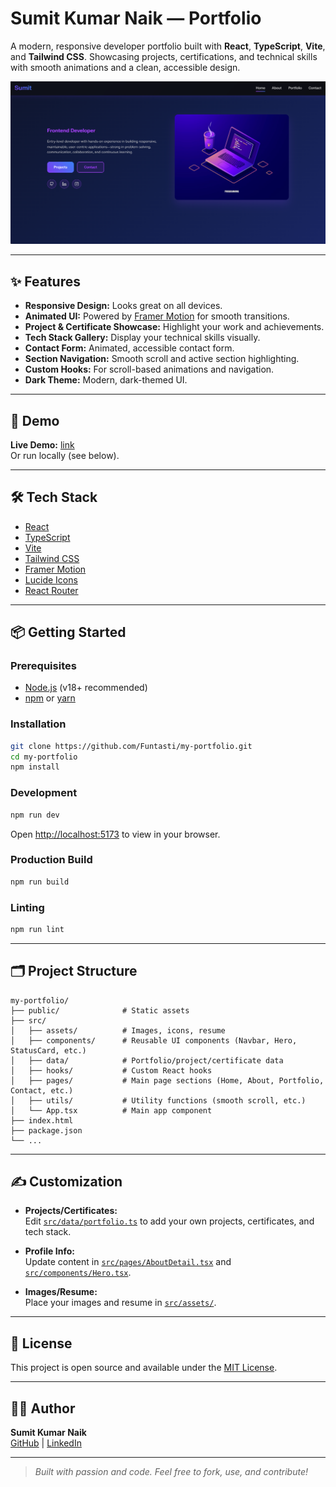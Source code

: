 # Sumit Kumar Naik — Portfolio

A modern, responsive developer portfolio built with **React**, **TypeScript**, **Vite**, and **Tailwind CSS**. Showcasing projects, certifications, and technical skills with smooth animations and a clean, accessible design.

![Portfolio Screenshot](src/assets/portfolio.png)

---

## ✨ Features

- **Responsive Design:** Looks great on all devices.
- **Animated UI:** Powered by [Framer Motion](https://www.framer.com/motion/) for smooth transitions.
- **Project & Certificate Showcase:** Highlight your work and achievements.
- **Tech Stack Gallery:** Display your technical skills visually.
- **Contact Form:** Animated, accessible contact form.
- **Section Navigation:** Smooth scroll and active section highlighting.
- **Custom Hooks:** For scroll-based animations and navigation.
- **Dark Theme:** Modern, dark-themed UI.

---

## 🚀 Demo

**Live Demo:** [link](https://my-portfolio-sumit.vercel.app/)  
Or run locally (see below).

---

## 🛠️ Tech Stack

- [React](https://react.dev/)
- [TypeScript](https://www.typescriptlang.org/)
- [Vite](https://vitejs.dev/)
- [Tailwind CSS](https://tailwindcss.com/)
- [Framer Motion](https://www.framer.com/motion/)
- [Lucide Icons](https://lucide.dev/)
- [React Router](https://reactrouter.com/)

---

## 📦 Getting Started

### Prerequisites

- [Node.js](https://nodejs.org/) (v18+ recommended)
- [npm](https://www.npmjs.com/) or [yarn](https://yarnpkg.com/)

### Installation

```sh
git clone https://github.com/Funtasti/my-portfolio.git
cd my-portfolio
npm install
```

### Development

```sh
npm run dev
```

Open [http://localhost:5173](http://localhost:5173) to view in your browser.

### Production Build

```sh
npm run build
```

### Linting

```sh
npm run lint
```

---

## 🗂️ Project Structure

```
my-portfolio/
├── public/              # Static assets
├── src/
│   ├── assets/          # Images, icons, resume
│   ├── components/      # Reusable UI components (Navbar, Hero, StatusCard, etc.)
│   ├── data/            # Portfolio/project/certificate data
│   ├── hooks/           # Custom React hooks
│   ├── pages/           # Main page sections (Home, About, Portfolio, Contact, etc.)
│   ├── utils/           # Utility functions (smooth scroll, etc.)
│   └── App.tsx          # Main app component
├── index.html
├── package.json
└── ...
```

---

## ✍️ Customization

- **Projects/Certificates:**  
  Edit [`src/data/portfolio.ts`](src/data/portfolio.ts) to add your own projects, certificates, and tech stack.

- **Profile Info:**  
  Update content in [`src/pages/AboutDetail.tsx`](src/pages/AboutDetail.tsx) and [`src/components/Hero.tsx`](src/components/Hero.tsx).

- **Images/Resume:**  
  Place your images and resume in [`src/assets/`](src/assets/).

---

## 📄 License

This project is open source and available under the [MIT License](LICENSE).

---

## 🙋‍♂️ Author

**Sumit Kumar Naik**  
[GitHub](https://github.com/Funtasti) | [LinkedIn](https://www.linkedin.com/in/sumit-kumar-naik)

---

> _Built with passion and code. Feel free to fork, use, and contribute!_
